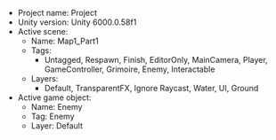 <!-- UNITY CODE ASSIST INSTRUCTIONS START -->
- Project name: Project
- Unity version: Unity 6000.0.58f1
- Active scene:
  - Name: Map1_Part1
  - Tags:
    - Untagged, Respawn, Finish, EditorOnly, MainCamera, Player, GameController, Grimoire, Enemy, Interactable
  - Layers:
    - Default, TransparentFX, Ignore Raycast, Water, UI, Ground
- Active game object:
  - Name: Enemy
  - Tag: Enemy
  - Layer: Default
<!-- UNITY CODE ASSIST INSTRUCTIONS END -->